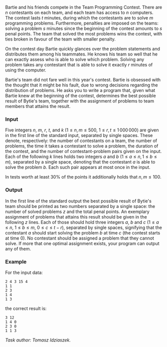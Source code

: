 Bartie and his friends compete in the Team Programming Contest. There are $n$ contestants on each team, and each team has access to $n$ computers. The contest lasts $t$ minutes, during which the contestants are to solve $m$ programming problems. Furthermore, penalties are imposed on the teams: solving a problem $s$ minutes since the beginning of the contest amounts to $s$ penal points. The team that solved the most problems wins the contest, with ties broken in favour of the team with smaller penalty.

On the contest day Bartie quickly glances over the problem statements and distributes them among his teammates. He knows his team so well that he can exactly assess who is able to solve which problem. Solving any problem takes any contestant that is able to solve it exactly $r$ minutes of using the computer.

Bartie's team did not fare well in this year's contest. Bartie is obsessed with the thought that it might be his fault, due to wrong decisions regarding the distribution of problems. He asks you to write a program that, given what Bartie knew at the beginning of the contest, determines the best possible result of Bytie's team, together with the assignment of problems to team members that attains the result.

### Input

Five integers $n$, $m$, $r$, $t$, and $k$ ($1 \le n,m \le 500$, $1 \le r,t \le 1\,000\,000$) are given in the first line of the standard input, separated by single spaces. These denote, respectively: the number of contestants on a team, the number of problems, the time it takes a contestant to solve a problem, the duration of the contest, and the number of contestant-problem pairs given on the input. Each of the following $k$ lines holds two integers $a$ and $b$ ($1 \le a \le n, 1 \le b \le m$), separated by a single space, denoting that the contestant $a$ is able to solve the problem $b$. Each such pair appears at most once in the input.

In tests worth at least 30% of the points it additionally holds that $n,m \le 100$.

### Output

In the first line of the standard output the best possible result of Bytie's team should be printed as two numbers separated by a single space: the number of solved problems $z$ and the total penal points. An exemplary assignment of problems that attains this result should be given in the following $z$ lines. Each of those should hold three integers $a$, $b$ and $c$ ($1 \le a \le n$, $1 \le b \le m$, $0 \le c \le t-r$), separated by single spaces, signifying that the contestant $a$ should start solving the problem $b$ at time $c$ (the contest starts at time 0). No contestant should be assigned a problem that they cannot solve. If more that one optimal assignment exists, your program can output any of them.

### Example

For the input data:
```
2 4 3 15 4
1 1
2 3
1 4
1 3
```
the correct result is:
```
3 12
1 4 0
2 3 0
1 1 3
```

*Task author: Tomasz Idziaszek.*